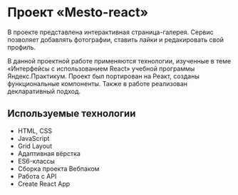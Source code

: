 # Проект «Mesto-react»

В проекте представлена интерактивная страница-галерея. Сервис позволяет добавлять фотографии, ставить лайки и редакировать свой профиль.

В данной проектной работе применяются технологии, изученные в теме «Интерфейсы с использованием React» учебной программы Яндекс.Практикум. Проект был портирован на Реакт, созданы функциональные компоненты. Также в работе реализован декларативный подход.
## Используемые технологии

- HTML, CSS
- JavaScript
- Grid Layout
- Адаптивная вёрстка
- ES6-классы
- Сборка проекта Вебпаком
- Работа с API
- Create React App
